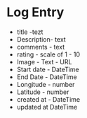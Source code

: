 # Log Entry

* title -tezt
* Description- text
* comments - text
* rating - scale of 1 - 10 
* Image - Text - URL
* Start date - DateTime 
* End Date - DateTime
* Longitude - number
* Latitude - number
* created at - DateTime
* updated at DateTime

